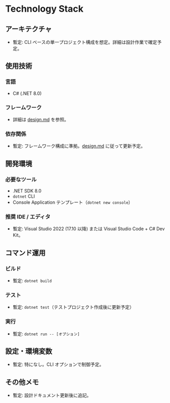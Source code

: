 # Technology Stack

## アーキテクチャ
- 暫定: CLI ベースの単一プロジェクト構成を想定。詳細は設計作業で確定予定。

## 使用技術
### 言語
- C# (.NET 8.0)

### フレームワーク
- 詳細は [design.md](.sdd/specs/svg-creator/design.md) を参照。

### 依存関係
- 暫定: フレームワーク構成に準拠。[design.md](.sdd/specs/svg-creator/design.md) に従って更新予定。

## 開発環境
### 必要なツール
- .NET SDK 8.0
- `dotnet` CLI
- Console Application テンプレート（`dotnet new console`）

### 推奨 IDE / エディタ
- 暫定: Visual Studio 2022 (17.10 以降) または Visual Studio Code + C# Dev Kit。

## コマンド運用
### ビルド
- 暫定: `dotnet build`

### テスト
- 暫定: `dotnet test`（テストプロジェクト作成後に更新予定）

### 実行
- 暫定: `dotnet run -- [オプション]`

## 設定・環境変数
- 暫定: 特になし。CLI オプションで制御予定。

## その他メモ
- 暫定: 設計ドキュメント更新後に追記。
